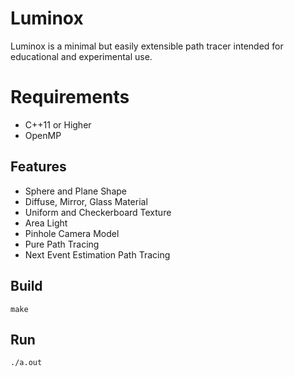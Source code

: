 # Luminox

Luminox is a minimal but easily extensible path tracer intended for educational and experimental use.

# Requirements

* C++11 or Higher
* OpenMP

## Features

* Sphere and Plane Shape
* Diffuse, Mirror, Glass Material
* Uniform and Checkerboard Texture
* Area Light
* Pinhole Camera Model
* Pure Path Tracing
* Next Event Estimation Path Tracing

## Build

```
make
```

## Run
```
./a.out
```
